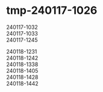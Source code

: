 # tmp-240117-1026

240117-1032  
240117-1033  
240117-1245  

240118-1231  
240118-1242  
240118-1338  
240118-1405  
240118-1428  
240118-1442  
